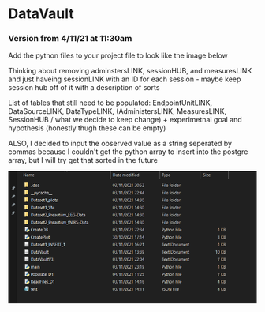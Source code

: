 # DataVault

### Version from 4/11/21 at 11:30am
Add the python files to your project file to look like the image below

Thinking about removing adminstersLINK, sessionHUB, and measuresLINK and just haveing sessionLINK with an ID for each session - maybe keep session hub off of it with a description of sorts

List of tables that still need to be populated: EndpointUnitLINK, DataSourceLINK, DataTypeLINK, (AdministersLINK, MeasuresLINK, SessionHUB / what we decide to keep change) + experimetnal goal and hypothesis (honestly thugh these can be empty)

ALSO, I decided to input the observed value as a string seperated by commas because I couldn't get the python array to insert into the postgre array, but I will try get that sorted in the future

![Screenshot](https://raw.githubusercontent.com/MattBenyon/DataVault/main/Screenshot%202021-11-04%20112951.png)
